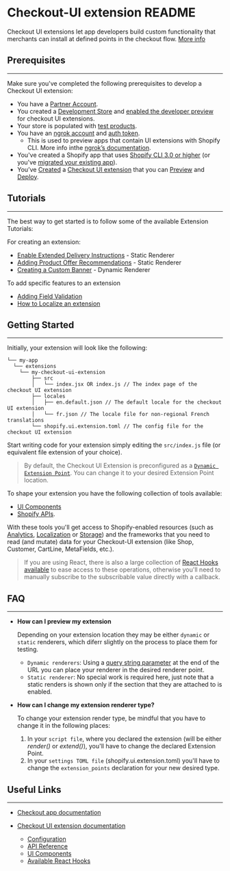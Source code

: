 # Checkout-UI extension README

Checkout UI extensions let app developers build custom functionality that merchants can install at defined points in the checkout flow. [More info](https://shopify.dev/api/checkout-extensions/checkout)


## Prerequisites
---
Make sure you've completed the following prerequisites to develop a Checkout UI extension:

* You have a [Partner Account](https://www.shopify.com/partners).
* You created a [Development Store](https://shopify.dev/apps/tools/development-stores) and [enabled the developer preview](https://shopify.dev/api/release-notes/developer-previews#previewing-new-features) for checkout UI extensions.
* Your store is populated with [test products](https://shopify.dev/apps/getting-started/create#step-4-add-and-publish-products-to-your-development-store-for-testing).
* You have an [ngrok account](https://ngrok.com/) and [auth token](https://dashboard.ngrok.com/auth/your-authtoken).
    * This is used to preview apps that contain UI extensions with Shopify CLI. More info inthe [ngrok’s documentation](https://ngrok.com/docs#config).
* You've created a Shopify app that uses [Shopify CLI 3.0 or higher](https://shopify.dev/apps/getting-started/create) (or you've [migrated your existing app](https://shopify.dev/apps/tools/cli/migrate)).
* You’ve [Created](https://shopify.dev/apps/checkout/custom-banners/getting-started#step-1-generate-a-new-extension) a [Checkout UI extension](https://shopify.dev/api/checkout-extensions/checkout) that you can [Preview](https://shopify.dev/apps/checkout/custom-banners/getting-started#step-2-preview-your-extension) and [Deploy](https://shopify.dev/apps/checkout/custom-banners/getting-started#step-3-deploy-the-extension).

## Tutorials
---
The best way to get started is to follow some of the available Extension Tutorials:


For creating an extension:
* [Enable Extended Delivery Instructions](https://shopify.dev/apps/checkout/delivery-instructions) - Static Renderer
* [Adding Product Offer Recommendations](https://shopify.dev/apps/checkout/product-offers) - Static Renderer
* [Creating a Custom Banner](https://shopify.dev/apps/checkout/custom-banners) - Dynamic Renderer

To add specific features to an extension
* [Adding Field Validation](https://shopify.dev/apps/checkout/validation)
* [How to Localize an extension](https://shopify.dev/apps/checkout/localize-ui-extensions)


## Getting Started
---
Initially, your extension will look like the following:

```
└── my-app
  └── extensions
    └── my-checkout-ui-extension
        ├── src
        │   └── index.jsx OR index.js // The index page of the checkout UI extension
        ├── locales
        │   ├── en.default.json // The default locale for the checkout UI extension
        │   └── fr.json // The locale file for non-regional French translations
        └── shopify.ui.extension.toml // The config file for the checkout UI extension

```

Start writing code for your extension simply editing the `src/index.js` file (or equivalent file extension of your choice).

> By default, the Checkout UI Extension is preconfigured as a [`Dynamic Extension Point`](https://shopify.dev/api/checkout-extensions/checkout#extension-points).
> You can change it to your desired Extension Point location.


To shape your extension you have the following collection of tools available:
* [UI Components](https://shopify.dev/api/checkout-extensions/checkout/components)
* [Shopify APIs](https://shopify.dev/api/checkout-extensions/checkout/extension-points/api).

With these tools you'll get access to Shopify-enabled resources (such as [Analytics](https://shopify.dev/api/checkout-extensions/checkout/extension-points/api#analytics), [Localization](https://shopify.dev/api/checkout-extensions/checkout/extension-points/api#localization) or [Storage](https://shopify.dev/api/checkout-extensions/checkout/extension-points/api#storage)) and the frameworks that you need to read (and mutate) data for your Checkout-UI extension (like Shop, Customer, CartLine, MetaFields, etc.).

> If you are using React, there is also a large collection of [React Hooks available](https://shopify.dev/api/checkout-extensions/checkout/extension-points/api#react-hooks) to ease access to these operations, otherwise you'll need to manually subscribe to the subscribable value directly with a callback.

## FAQ
---
* **How can I preview my extension**

    Depending on your extension location they may be either `dynamic` or `static` renderers, which diferr slightly on the process to place them for testing.
    - `Dynamic renderers`: Using a [query string parameter](https://shopify.dev/apps/checkout/test-ui-extensions#dynamic-extension-points) at the end of the URL you can place your renderer in the desired renderer point.
    - `Static renderer`: No special work is required here, just note that a static renders is shown only if the section that they are attached to is enabled.

* **How can I change my extension renderer type?**

    To change your extension render type, be mindful that you have to change it in the following places:
    1. In your `script file`, where you declared the extension (will be either _render()_ or _extend()_), you'll have to change the declared Extension Point.
    2. In your `settings TOML file` (shopify.ui.extension.toml) you'll have to change the `extension_points` declaration for your new desired type.

## Useful Links
---

- [Checkout app documentation](https://shopify.dev/apps/checkout)

- [Checkout UI extension documentation](https://shopify.dev/api/checkout-extensions)
  - [Configuration](https://shopify.dev/api/checkout-extensions/checkout/configuration)
  - [API Reference](https://shopify.dev/api/checkout-extensions/checkout/extension-points/api)
  - [UI Components](https://shopify.dev/api/checkout-extensions/checkout/components)
  - [Available React Hooks](https://shopify.dev/api/checkout-extensions/checkout/extension-points/api#react-hooks)
